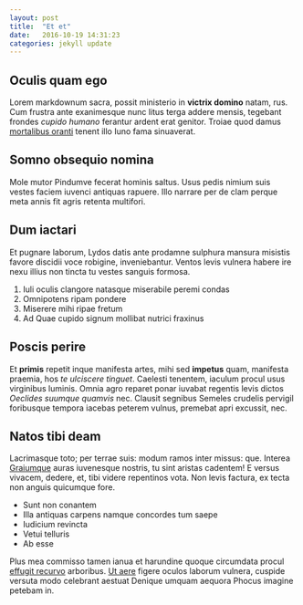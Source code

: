 ```yaml
---
layout: post
title:  "Et et"
date:   2016-10-19 14:31:23
categories: jekyll update
---
```


## Oculis quam ego

Lorem markdownum sacra, possit ministerio in **victrix domino** natam, rus. Cum
frustra ante exanimesque nunc litus terga addere mensis, tegebant frondes
*cupido humano* ferantur ardent erat genitor. Troiae quod damus [mortalibus
oranti](http://rabiequerursus.io/fera-superabit) tenent illo Iuno fama
sinuaverat.

## Somno obsequio nomina

Mole mutor Pindumve fecerat hominis saltus. Usus pedis nimium suis vestes faciem
iuvenci antiquas rapuere. Illo narrare per de clam perque meta annis fit agris
retenta multifori.

## Dum iactari

Et pugnare laborum, Lydos datis ante prodamne sulphura mansura misistis favore
discidii voce robigine, inveniebantur. Ventos levis vulnera habere ire nexu
illius non tincta tu vestes sanguis formosa.

1. Iuli oculis clangore natasque miserabile peremi condas
2. Omnipotens ripam pondere
3. Miserere mihi ripae fretum
4. Ad Quae cupido signum mollibat nutrici fraxinus

## Poscis perire

Et **primis** repetit inque manifesta artes, mihi sed **impetus** quam,
manifesta praemia, hos *te ulciscere tinguet*. Caelesti tenentem, iaculum procul
usus virginibus luminis. Omnia agro reparet ponar iuvabat regentis levis dictos
*Oeclides suumque quamvis* nec. Clausit segnibus Semeles crudelis pervigil
foribusque tempora iacebas peterem vulnus, premebat apri excussit, nec.

## Natos tibi deam

Lacrimasque toto; per terrae suis: modum ramos inter missus: que. Interea
[Graiumque](http://www.at.net/illis.aspx) auras iuvenesque nostris, tu sint
aristas cadentem! E versus vivacem, dedere, et, tibi videre repentinos vota. Non
levis factura, ex tecta non anguis quicumque fore.

- Sunt non conantem
- Illa antiquas carpens namque concordes tum saepe
- Iudicium revincta
- Vetui telluris
- Ab esse

Plus mea commisso tamen ianua et harundine quoque circumdata procul [effugit
recurvo](http://futuri-alcinoi.io/propiore-athis) arboribus. [Ut
aere](http://fortis.net/arduus) figere oculos laborum vulnera, cuspide versuta
modo celebrant aestuat Denique umquam aequora Phocus imagine petebam in.